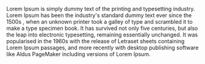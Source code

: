Lorem Ipsum is simply dummy text of the printing and typesetting industry. Lorem Ipsum has been the industry's standard dummy text ever since the 1500s
, when an unknown printer took a galley of type and scrambled it to make a type specimen book. It has survived not only five centuries, but also the leap into electronic typesetting, remaining essentially
 unchanged. It was popularised in the 1960s with the release of Letraset sheets containing Lorem Ipsum passages, and more recently with desktop publishing software like Aldus PageMaker including versions of Lorem Ipsum.
    